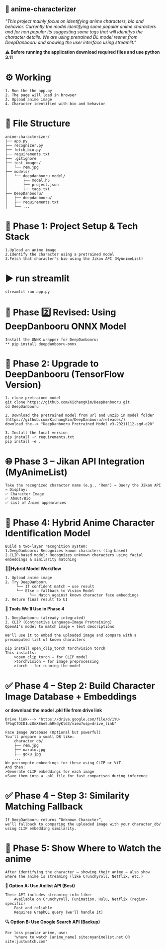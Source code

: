 ## 🎎 anime-characterizer

   *"This project mainly focus on identifying anime characters, bio and behavior. Currently the model identifying some popular anime characters and for non popular its suggesting some tags that will identifys the character details. We are using pretrained DL model resnet from DeepDanbooru and showing the user interface using streamlit."*

**⚠️ Before running the application download required files and use python 3.11**
    
# ⚙️ Working
    1. Run the the app.py
    2. The page will load in browser
    3. Upload anime image
    4. Character identified with bio and behavior

# 📂 File Structure
    anime-characterizer/
    ├── app.py
    ├── recognizer.py
    ├── fetch_bio.py
    ├── requirements.txt
    ├── .gitignore
    ├── test_images/
    │   └── rem.jpg
    ├── models/
    │   └── deepdanbooru_model/
    │       ├── model.h5
    │       ├── project.json
    │       ├── tags.txt
    ├── DeepDanbooru/
    │   ├── deepdanbooru/
    │   ├── requirements.txt
    │   └── ...

# 🔧 Phase 1: Project Setup & Tech Stack
    1.Upload an anime image
    2.Identify the character using a pretrained model
    3.Fetch that character's bio using the Jikan API (MyAnimeList)
<!-- how to run -->
# ▶️ run streamlit
    streamlit run app.py

# 🔧 Phase 2️⃣ Revised: Using DeepDanbooru ONNX Model
    Install the ONNX wrapper for DeepDanbooru:
    ** pip install deepdanbooru-onnx

# 🔧 Phase 2: Upgrade to DeepDanbooru (TensorFlow Version)
    1. clone pretrained model
    git clone https://github.com/KichangKim/DeepDanbooru.git
    cd DeepDanbooru

    2. Download the pretrained model from url and unzip in model folder 
    (https://github.com/KichangKim/DeepDanbooru/releases/)
    download the--> "DeepDanbooru Pretrained Model v3-20211112-sgd-e28"

    3. Install the local version
    pip install -r requirements.txt
    pip install -e .

# 🌐 Phase 3 – Jikan API Integration (MyAnimeList)
    Take the recognized character name (e.g., "Rem") → Query the Jikan API → Display:
    ✅ Character Image
    ✅ About/Bio
    ✅ List of Anime appearances

# 🔧 Phase 4: Hybrid Anime Character Identification Model
    Build a two-layer recognition system:
    1.DeepDanbooru: Recognizes known characters (tag-based)
    2.CLIP-based model: Recognizes unknown characters using facial embeddings & similarity matching

   **⛓️‍💥Hybrid Model Workflow**

    1. Upload anime image
    2. Try DeepDanbooru
         └── If confident match → use result
         └── Else → fallback to Vision Model
               └── Match against known character face embeddings
    3. Return final result to UI

   **🔧 Tools We’ll Use in Phase 4**
    
    1. DeepDanbooru (already integrated)
    2. CLIP (Contrastive Language–Image Pretraining)
    OpenAI’s model to match image ↔ text descriptions

    We'll use it to embed the uploaded image and compare with a precomputed list of known characters

    pip install open_clip_torch torchvision torch
    This installs:
        >open_clip_torch – for CLIP model
        >torchvision – for image preprocessing
        >torch – for running the model

# ✅ Phase 4 – Step 2: Build Character Image Database + Embeddings
   **or download the model .pkl file from drive link**
   
    Drive link---> "https://drive.google.com/file/d/1YU-fPbqCfDID1uzOmXEAeSuhRkdyKld3/view?usp=drive_link"

    Face Image Database (Optional but powerful)
    You’ll prepare a small DB like:
        character_db/
        ├── rem.jpg
        ├── naruto.jpg
        ├── goku.jpg
        ...
    We precompute embeddings for these using CLIP or ViT.
    And then:
    >Generate CLIP embeddings for each image
    >Save them into a .pkl file for fast comparison during inference

# ✅ Phase 4 – Step 3: Similarity Matching Fallback
    If DeepDanbooru returns “Unknown Character”,
    we’ll fallback to comparing the uploaded image with your character_db/ using CLIP embedding similarity.

# 🎯 Phase 5: Show Where to Watch the anime
    After identifying the character → showing their anime → also show where the anime is streaming (like Crunchyroll, Netflix, etc.)

   **🔗 Option A: Use Anilist API (Best)**

    Their API includes streaming info like:
        Available on Crunchyroll, Funimation, Hulu, Netflix (region-specific)
        Fast and reliable
        Requires GraphQL query (we'll handle it)
   **🔍 Option B: Use Google Search API (Backup)**
    
    For less popular anime, use:
        "where to watch [anime_name] site:myanimelist.net OR site:justwatch.com"